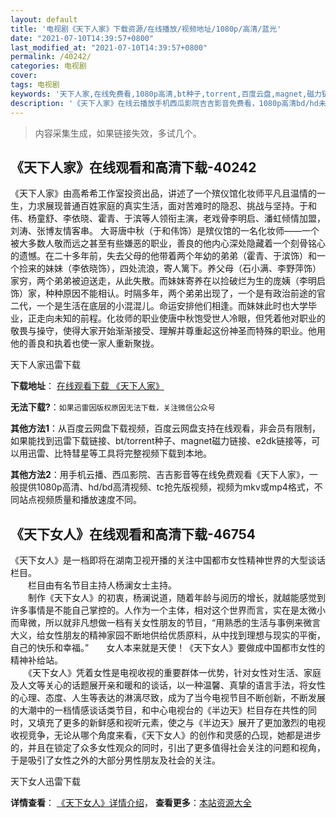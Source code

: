```yaml
---
layout: default
title: '电视剧《天下人家》下载资源/在线播放/视频地址/1080p/高清/蓝光'
date: "2021-07-10T14:39:57+0800"
last_modified_at: "2021-07-10T14:39:57+0800"
permalink: /40242/
categories: 电视剧
cover:
tags: 电视剧
keywords: '天下人家,在线免费看,1080p高清,bt种子,torrent,百度云盘,magnet,磁力链,迅雷下载资源'
description: '《天下人家》在线云播放手机西瓜影院吉吉影音免费看，1080p高清bd/hd未删减完整版和tc抢先枪版，mkv/mp4格式，附带bt/torrent种子、magnet/磁力链、百度云盘、网盘资源迅雷下载链接'
---
```


>内容采集生成，如果链接失效，多试几个。


## 《天下人家》在线观看和高清下载-40242

《天下人家》由高希希工作室投资出品，讲述了一个殡仪馆化妆师平凡且温情的一生，力求展现普通百姓家庭的真实生活，面对苦难时的隐忍、挑战与坚持。于和伟、杨童舒、李依晓、霍青、于滨等人领衔主演，老戏骨李明启、潘虹倾情加盟，刘涛、张博友情客串。 大哥唐中秋（于和伟饰）是殡仪馆的一名化妆师——一个被大多数人敬而远之甚至有些嫌恶的职业，善良的他内心深处隐藏着一个刻骨铭心的遗憾。在二十多年前，失去父母的他带着两个年幼的弟弟（霍青、于滨饰）和一个捡来的妹妹（李依晓饰），四处流浪，寄人篱下。养父母（石小满、李野萍饰）家穷，两个弟弟被迫送走，从此失散。而妹妹寄养在以捡破烂为生的庞姨（李明启饰）家，种种原因不能相认。时隔多年，两个弟弟出现了，一个是有政治前途的官二代，一个是生活在底层的小混混儿。命运安排他们相逢。而妹妹此时也大学毕业，正走向未知的前程。化妆师的职业使唐中秋饱受世人冷眼，但凭着他对职业的敬畏与操守，使得大家开始渐渐接受、理解并尊重起这份神圣而特殊的职业。他用他的善良和执着也使一家人重新聚拢。</p>


天下人家迅雷下载

**下载地址**： [在线观看下载 《天下人家》](https://www.993dy.com//vod-detail-id-12039.html) 


**无法下载?**：`如果迅雷因版权原因无法下载，关注微信公众号 `

**其他方法1**：从百度云网盘下载视频，百度云网盘支持在线观看，非会员有限制，如果能找到迅雷下载链接、bt/torrent种子、magnet磁力链接、e2dk链接等，可以用迅雷、比特彗星等工具将完整视频下载到本地。

**其他方法2**：用手机云播、西瓜影院、吉吉影音等在线免费观看《天下人家》，一般提供1080p高清、hd/bd高清视频、tc抢先版视频，视频为mkv或mp4格式，不同站点视频质量和播放速度不同。


## 《天下女人》在线观看和高清下载-46754

《天下女人》是一档即将在湖南卫视开播的关注中国都市女性精神世界的大型谈话栏目。<br />　　栏目由有名节目主持人杨澜女士主持。<br />　　制作《天下女人》的初衷，杨澜说道，随着年龄与阅历的增长，就越能感觉到许多事情是不能自己掌控的。人作为一个主体，相对这个世界而言，实在是太微小而卑微，所以就非凡想做一档有关女性朋友的节目，&ldquo;用熟悉的生活与事例来微言大义，给女性朋友的精神家园不断地供给优质原料，从中找到理想与现实的平衡，自己的快乐和幸福。&rdquo;　　女人本来就是天使！《天下女人》要做成中国都市女性的精神补给站。<br />　　《天下女人》凭着女性是电视收视的重要群体一优势，针对女性对生活、家庭及人文等关心的话题展开亲和暖和的谈话，以一种温馨、真挚的语言手法，将女性的心理、态度、人生等表达的淋漓尽致，成为了当今电视节目不断创新，不断发展的大潮中的一档情感谈话类节目，和中心电视台的《半边天》栏目存在共性的同时，又填充了更多的新鲜感和视听元素，使之与《半边天》展开了更加激烈的电视收视竞争，无论从哪个角度来看，《天下女人》的创作和灵感的凸现，她都是进步的，并且在锁定了众多女性观众的同时，引出了更多值得社会关注的问题和视角，于是吸引了女性之外的大部分男性朋友及社会的关注。


天下女人迅雷下载

**详情查看**： [《天下女人》详情介绍](/movie/46754/)， **查看更多**：[本站资源大全](/movie/t/all/)

